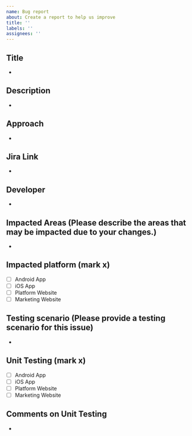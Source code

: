 ```yaml
---
name: Bug report
about: Create a report to help us improve
title: ''
labels: ''
assignees: ''
---
```


## Title

-

## Description

-

## Approach

-

## Jira Link

-

## Developer

-

## Impacted Areas (Please describe the areas that may be impacted due to your changes.)

-

## Impacted platform (mark x)

- [ ] Android App
- [ ] iOS App
- [ ] Platform Website
- [ ] Marketing Website

## Testing scenario (Please provide a testing scenario for this issue)

-

## Unit Testing (mark x)

- [ ] Android App
- [ ] iOS App
- [ ] Platform Website
- [ ] Marketing Website

## Comments on Unit Testing

-
